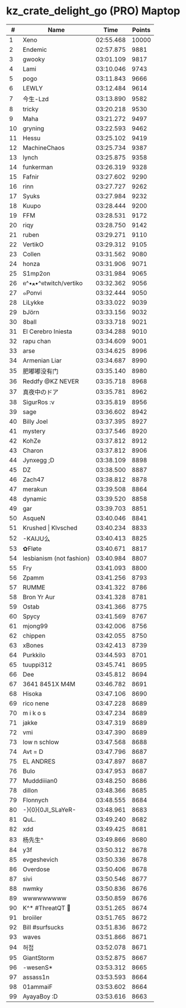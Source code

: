 # kz_crate_delight_go (PRO) Maptop

|  # | Name | Time | Points |
|-------------- | -------------- | -------------- | -------------- | 
| 1 | Xeno | 02:55.468 | 10000 | 
| 2 | Endemic | 02:57.875 | 9881 | 
| 3 | gwooky | 03:01.109 | 9817 | 
| 4 | Lami | 03:10.046 | 9743 | 
| 5 | pogo | 03:11.843 | 9666 | 
| 6 | LEWLY | 03:12.484 | 9614 | 
| 7 | 今生-Lzd | 03:13.890 | 9582 | 
| 8 | tricky | 03:20.218 | 9530 | 
| 9 | Maha | 03:21.272 | 9497 | 
| 10 | gryning | 03:22.593 | 9462 | 
| 11 | Hessu | 03:25.102 | 9419 | 
| 12 | MachineChaos | 03:25.734 | 9387 | 
| 13 | lynch | 03:25.875 | 9358 | 
| 14 | funkerman | 03:26.319 | 9328 | 
| 15 | Fafnir | 03:27.602 | 9290 | 
| 16 | rinn | 03:27.727 | 9262 | 
| 17 | Syuks | 03:27.984 | 9232 | 
| 18 | Kuupo | 03:28.444 | 9200 | 
| 19 | FFM | 03:28.531 | 9172 | 
| 20 | riqy | 03:28.750 | 9142 | 
| 21 | ruben | 03:29.271 | 9110 | 
| 22 | VertikO | 03:29.312 | 9105 | 
| 23 | Collen | 03:31.562 | 9080 | 
| 24 | honza | 03:31.906 | 9071 | 
| 25 | S1mp2on | 03:31.984 | 9065 | 
| 26 | ฅ^•ﻌ•^ฅtwitch/vertiko | 03:32.362 | 9056 | 
| 27 | ๑Ponvi | 03:32.444 | 9050 | 
| 28 | LiLykke | 03:33.022 | 9039 | 
| 29 | bJörn | 03:33.156 | 9032 | 
| 30 | 8ball | 03:33.718 | 9021 | 
| 31 | El Cerebro Iniesta | 03:34.288 | 9010 | 
| 32 | rapu chan | 03:34.609 | 9001 | 
| 33 | arse | 03:34.625 | 8996 | 
| 34 | Armenian Liar | 03:34.687 | 8990 | 
| 35 | 肥嘟嘟没有门 | 03:35.140 | 8980 | 
| 36 | Reddfy @KZ NEVER | 03:35.718 | 8968 | 
| 37 | 真夜中のドア | 03:35.781 | 8962 | 
| 38 | SigurRos :v | 03:35.819 | 8956 | 
| 39 | sage | 03:36.602 | 8942 | 
| 40 | Billy Joel | 03:37.395 | 8927 | 
| 41 | mystery | 03:37.546 | 8920 | 
| 42 | KohZe | 03:37.812 | 8912 | 
| 43 | Charon | 03:37.812 | 8906 | 
| 44 | Jynxegg ;D | 03:38.109 | 8898 | 
| 45 | DZ | 03:38.500 | 8887 | 
| 46 | Zach47 | 03:38.812 | 8878 | 
| 47 | merakun | 03:39.508 | 8864 | 
| 48 | dynamic | 03:39.520 | 8858 | 
| 49 | gar | 03:39.703 | 8851 | 
| 50 | 󠀡󠀡⁧⁧AsqueN | 03:40.046 | 8841 | 
| 51 | Krushed \| Klvsched | 03:40.234 | 8833 | 
| 52 | -KAIJU么 | 03:40.413 | 8825 | 
| 53 | ✿Fløte | 03:40.671 | 8817 | 
| 54 | lesbianism (not fashion) | 03:40.984 | 8807 | 
| 55 | Fry | 03:41.093 | 8800 | 
| 56 | Zpamm | 03:41.256 | 8793 | 
| 57 | RUMME | 03:41.322 | 8786 | 
| 58 | Bron Yr Aur | 03:41.328 | 8781 | 
| 59 | Ostab | 03:41.366 | 8775 | 
| 60 | Spycy | 03:41.569 | 8767 | 
| 61 | mjong99 | 03:42.006 | 8756 | 
| 62 | chippen | 03:42.055 | 8750 | 
| 63 | xBones | 03:42.413 | 8739 | 
| 64 | Purkkilo | 03:44.593 | 8701 | 
| 65 | tuuppi312 | 03:45.741 | 8695 | 
| 66 | Dee | 03:45.812 | 8694 | 
| 67 | 3641 8451X M4M | 03:46.782 | 8691 | 
| 68 | Hisoka | 03:47.106 | 8690 | 
| 69 | rico nene | 03:47.228 | 8689 | 
| 70 | m i k o s | 03:47.234 | 8689 | 
| 71 | jakke | 03:47.319 | 8689 | 
| 72 | vmi | 03:47.390 | 8689 | 
| 73 | low n schlow | 03:47.568 | 8688 | 
| 74 | Avt = D | 03:47.796 | 8687 | 
| 75 | EL ANDRES | 03:47.897 | 8687 | 
| 76 | Bulo | 03:47.953 | 8687 | 
| 77 | Mudddiiian0 | 03:48.250 | 8686 | 
| 78 | dillon | 03:48.366 | 8685 | 
| 79 | Flonnych | 03:48.555 | 8684 | 
| 80 | -}{0}{0JI_SLaYeR- | 03:48.961 | 8683 | 
| 81 | QuL. | 03:49.240 | 8682 | 
| 82 | xdd | 03:49.425 | 8681 | 
| 83 | 杨先生^ | 03:49.866 | 8680 | 
| 84 | y3f | 03:50.312 | 8678 | 
| 85 | evgeshevich | 03:50.336 | 8678 | 
| 86 | Overdose | 03:50.406 | 8678 | 
| 87 | sivi | 03:50.546 | 8677 | 
| 88 | nwmky | 03:50.836 | 8676 | 
| 89 | wwwwwwwww | 03:50.859 | 8676 | 
| 90 | K^* #ThreatQT 🥓 | 03:51.265 | 8674 | 
| 91 | broiiler | 03:51.765 | 8672 | 
| 92 | Bill #surfsucks | 03:51.836 | 8672 | 
| 93 | waves | 03:51.866 | 8671 | 
| 94 | 허접 | 03:52.078 | 8671 | 
| 95 | GiantStorm | 03:52.875 | 8667 | 
| 96 | -wesenS* | 03:53.312 | 8665 | 
| 97 | assass1n | 03:53.593 | 8664 | 
| 98 | 01ammaiF | 03:53.602 | 8664 | 
| 99 | AyayaBoy :D | 03:53.616 | 8663 | 


